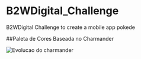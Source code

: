 # B2WDigital_Challenge
B2WDigital Challenge to create a mobile app pokede

##Paleta de Cores Baseada no Charmander 

<img src="https://i.pinimg.com/originals/99/cd/e1/99cde1dd82f1bfb73508977dc2abe45f.jpg" alt="Evolucao do charmander"/>
